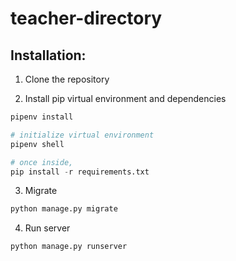 # teacher-directory

## Installation:

1. Clone the repository

2. Install pip virtual environment and dependencies
  
  ```python
  pipenv install
  
  # initialize virtual environment
  pipenv shell
  
  # once inside,
  pip install -r requirements.txt
  ```
  
3. Migrate
  ```python
  python manage.py migrate
  ```
  
4. Run server
  ```python
  python manage.py runserver
  ```
